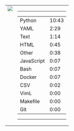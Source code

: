 
<table><tr>
<td valign="top">
  <img src="https://wakatime.com/share/@Aperture/0cd21d5d-ac4f-458d-9c71-d06f479c1297.png" />
</td>

<td valign="top">
  <hr>
  <table>
    <tr><td>Python</td><td>10:43</td></tr><tr><td>YAML</td><td>2:29</td></tr><tr><td>Text</td><td>1:14</td></tr><tr><td>HTML</td><td>0:45</td></tr><tr><td>Other</td><td>0:38</td></tr><tr><td>JavaScript</td><td>0:07</td></tr><tr><td>Bash</td><td>0:07</td></tr><tr><td>Docker</td><td>0:07</td></tr><tr><td>CSV</td><td>0:02</td></tr><tr><td>VimL</td><td>0:00</td></tr><tr><td>Makefile</td><td>0:00</td></tr><tr><td>Git</td><td>0:00</td></tr>
  </table>
  <hr>
</td>
</tr></table>

